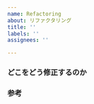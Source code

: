 ```yaml
---
name: Refactoring
about: リファクタリング
title: ''
labels: ''
assignees: ''

---
```


### どこをどう修正するのか

### 参考
